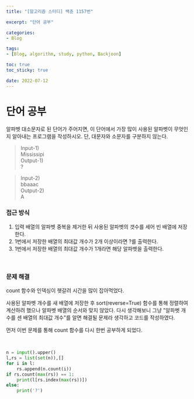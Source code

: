 ```yaml
--- 
title: "[알고리즘 스터디] 백준 1157번" 

excerpt: "단어 공부" 

categories: 
- Blog

tags: 
- [Blog, algorithm, study, python, Backjoon]

toc: true
toc_sticky: true

date: 2022-07-12
--- 
```


# 단어 공부
알파벳 대소문자로 된 단어가 주어지면, 이 단어에서 가장 많이 사용된 알파벳이 무엇인지 알아내는 프로그램을 작성하시오. 단, 대문자와 소문자를 구분하지 않는다.

> Input-1) <br>
Mississipi <br>
Output-1) <br>
?

> Input-2) <br>
bbaaac <br>
Output-2) <br>
A


### 접근 방식
1. 입력 배열의 알파벳 중복을 제거한 뒤 사용된 알파벳의 갯수를 세어 빈 배열에 저장한다.
2. 1번에서 저장한 배열의 최대값 개수가 2개 이상이라면 ?를 출력한다.
3. 1번에서 저장한 배열의 최대값 개수가 1개라면 해당 알파벳을 출력한다.

<br>

### 문제 해결
count 함수와 인덱싱이 헷갈려 시간을 많이 잡아먹었다.

사용된 알파벳 개수를 새 배열에 저장한 후 sort(reverse=True) 함수를 통해 정렬하여 계산하려 했으나 알파벳 배열의 순서와 맞지 않았다.
다시 생각해보니 그냥 "알파벳 개수를 센 배열의 최대값 개수"를 알면 해결될 문제라 생각하고 코드를 작성하였다.

먼저 이번 문제를 통해 count 함수를 다시 한번 공부하게 되었다.

<br>

```python
n = input().upper()
l,rs = list(set(n)),[]
for i in l:
    rs.append(n.count(i))
if rs.count(max(rs)) == 1:
    print(l[rs.index(max(rs))])
else:
    print('?')
```
